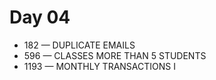 # Day 04
- 182 — DUPLICATE EMAILS
- 596 — CLASSES MORE THAN 5 STUDENTS
- 1193 — MONTHLY TRANSACTIONS I